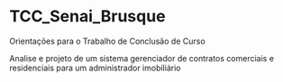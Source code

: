 TCC_Senai_Brusque
=================

Orientações para o Trabalho de Conclusão de Curso

Analise e projeto de um sistema gerenciador de contratos comerciais e residenciais para um administrador imobiliário
